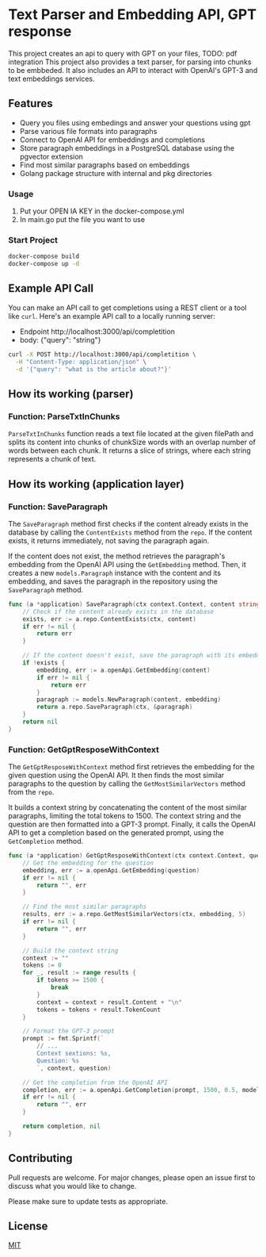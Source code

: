 # Text Parser and Embedding API, GPT response

This project creates an api to query with GPT on your files, TODO: pdf integration
This project also provides a text parser, for parsing into chunks to be embbeded.
It also includes an API to interact with OpenAI's GPT-3 and text embeddings services.

## Features

- Query you files using embedings and answer your questions using gpt
- Parse various file formats into paragraphs
- Connect to OpenAI API for embeddings and completions
- Store paragraph embeddings in a PostgreSQL database using the pgvector extension
- Find most similar paragraphs based on embeddings
- Golang package structure with internal and pkg directories

### Usage

1. Put your OPEN IA KEY in the docker-compose.yml
2. In main.go put the file you want to use

### Start Project

```bash
docker-compose build
docker-compose up -d
```

## Example API Call

You can make an API call to get completions using a REST client or a tool like `curl`. Here's an example API call to a locally running server:

- Endpoint http://localhost:3000/api/completition
- body: {"query": "string"}

```bash
curl -X POST http://localhost:3000/api/completition \
  -H "Content-Type: application/json" \
  -d '{"query": "what is the article about?"}'
```

## How its working (parser)

### Function: ParseTxtInChunks

`ParseTxtInChunks` function reads a text file located at the given filePath and splits its content into chunks of chunkSize words with an overlap number of words between each chunk. It returns a slice of strings, where each string represents a chunk of text.

## How its working (application layer)

### Function: SaveParagraph

The `SaveParagraph` method first checks if the content already exists in the database by calling the `ContentExists` method from the `repo`. If the content exists, it returns immediately, not saving the paragraph again.

If the content does not exist, the method retrieves the paragraph's embedding from the OpenAI API using the `GetEmbedding` method. Then, it creates a new `models.Paragraph` instance with the content and its embedding, and saves the paragraph in the repository using the `SaveParagraph` method.

```go
func (a *application) SaveParagraph(ctx context.Context, content string) error {
	// Check if the content already exists in the database
	exists, err := a.repo.ContentExists(ctx, content)
	if err != nil {
		return err
	}

	// If the content doesn't exist, save the paragraph with its embedding
	if !exists {
		embedding, err := a.openApi.GetEmbedding(content)
		if err != nil {
			return err
		}
		paragraph := models.NewParagraph(content, embedding)
		return a.repo.SaveParagraph(ctx, &paragraph)
	}
	return nil
}
```

### Function: GetGptResposeWithContext

The `GetGptResposeWithContext` method first retrieves the embedding for the given question using the OpenAI API. It then finds the most similar paragraphs to the question by calling the `GetMostSimilarVectors` method from the `repo`.

It builds a context string by concatenating the content of the most similar paragraphs, limiting the total tokens to 1500. The context string and the question are then formatted into a GPT-3 prompt. Finally, it calls the OpenAI API to get a completion based on the generated prompt, using the `GetCompletion` method.

```go
func (a *application) GetGptResposeWithContext(ctx context.Context, question string, model string) (string, error) {
	// Get the embedding for the question
	embedding, err := a.openApi.GetEmbedding(question)
	if err != nil {
		return "", err
	}

	// Find the most similar paragraphs
	results, err := a.repo.GetMostSimilarVectors(ctx, embedding, 5)
	if err != nil {
		return "", err
	}

	// Build the context string
	context := ""
	tokens := 0
	for _, result := range results {
		if tokens >= 1500 {
			break
		}
		context = context + result.Content + "\n"
		tokens = tokens + result.TokenCount
	}

	// Format the GPT-3 prompt
	prompt := fmt.Sprintf(`
		// ...
		Context sextions: %s,
		Question: %s
		`, context, question)

	// Get the completion from the OpenAI API
	completion, err := a.openApi.GetCompletion(prompt, 1500, 0.5, model)
	if err != nil {
		return "", err
	}

	return completion, nil
}
```

## Contributing

Pull requests are welcome. For major changes, please open an issue first to discuss what you would like to change.

Please make sure to update tests as appropriate.

## License

[MIT](https://choosealicense.com/licenses/mit/)
